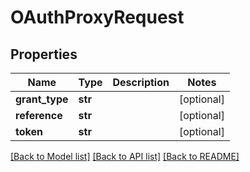 # OAuthProxyRequest

## Properties
Name | Type | Description | Notes
------------ | ------------- | ------------- | -------------
**grant_type** | **str** |  | [optional] 
**reference** | **str** |  | [optional] 
**token** | **str** |  | [optional] 

[[Back to Model list]](../README.md#documentation-for-models) [[Back to API list]](../README.md#documentation-for-api-endpoints) [[Back to README]](../README.md)


